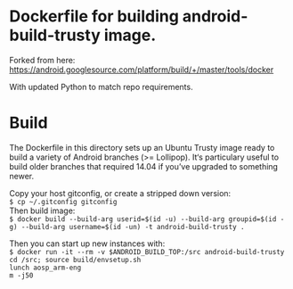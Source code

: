 # Dockerfile for building android-build-trusty image.

Forked from here: https://android.googlesource.com/platform/build/+/master/tools/docker

With updated Python to match repo requirements.

# Build

The Dockerfile in this directory sets up an Ubuntu Trusty image ready to build a variety of Android branches (>= Lollipop). It‘s particulary useful to build older branches that required 14.04 if you’ve upgraded to something newer.


Copy your host gitconfig, or create a stripped down version:  
` $ cp ~/.gitconfig gitconfig `   
Then build image:   
` $ docker build --build-arg userid=$(id -u) --build-arg groupid=$(id -g) --build-arg username=$(id -un) -t android-build-trusty . `    

Then you can start up new instances with:   
` $ docker run -it --rm -v $ANDROID_BUILD_TOP:/src android-build-trusty `   
` cd /src; source build/envsetup.sh `   
` lunch aosp_arm-eng `  
` m -j50 `  
